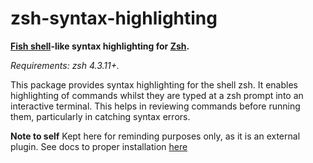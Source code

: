 zsh-syntax-highlighting
=======================

**[Fish shell][fish]-like syntax highlighting for [Zsh][zsh].**

*Requirements: zsh 4.3.11+.*

[fish]: https://fishshell.com/
[zsh]: https://www.zsh.org/

This package provides syntax highlighting for the shell zsh.  It enables
highlighting of commands whilst they are typed at a zsh prompt into an
interactive terminal.  This helps in reviewing commands before running
them, particularly in catching syntax errors.

**Note to self**
Kept here for reminding purposes only, as it is an external plugin.
See docs to proper installation [here](https://github.com/zsh-users/zsh-syntax-highlighting)
